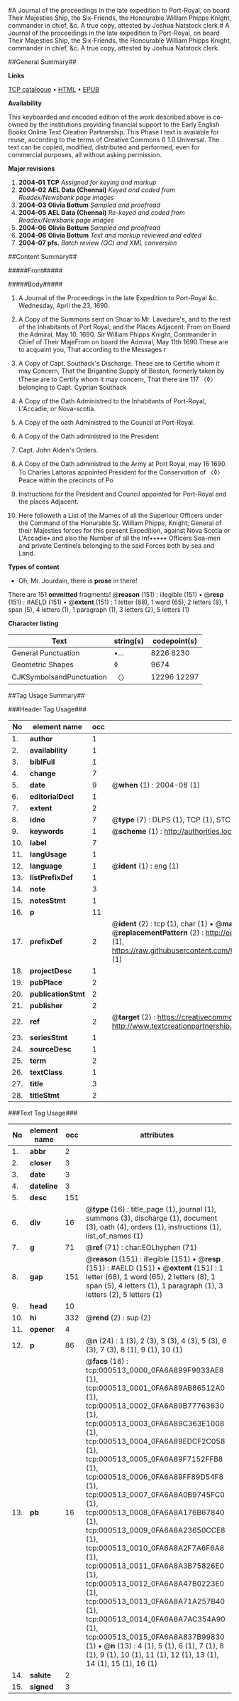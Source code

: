 #A Journal of the proceedings in the late expedition to Port-Royal, on board Their Majesties Ship, the Six-Friends, the Honourable William Phipps Knight, commander in chief, &c. A true copy, attested by Joshua Natstock clerk.#
A Journal of the proceedings in the late expedition to Port-Royal, on board Their Majesties Ship, the Six-Friends, the Honourable William Phipps Knight, commander in chief, &c. A true copy, attested by Joshua Natstock clerk.

##General Summary##

**Links**

[TCP catalogue](http://www.ota.ox.ac.uk/tcp/)  • 
[HTML](http://tei.it.ox.ac.uk/tcp/Texts-HTML/free/N00/N00414.html)  • 
[EPUB](http://tei.it.ox.ac.uk/tcp/Texts-EPUB/free/N00/N00414.epub)

**Availability**

This keyboarded and encoded edition of the
	       work described above is co-owned by the institutions
	       providing financial support to the Early English Books
	       Online Text Creation Partnership. This Phase I text is
	       available for reuse, according to the terms of Creative
	       Commons 0 1.0 Universal. The text can be copied,
	       modified, distributed and performed, even for
	       commercial purposes, all without asking permission.

**Major revisions**

1. __2004-01__ __TCP__ *Assigned for keying and markup*
1. __2004-02__ __AEL Data (Chennai)__ *Keyed and coded from Readex/Newsbank page images*
1. __2004-03__ __Olivia Bottum__ *Sampled and proofread*
1. __2004-05__ __AEL Data (Chennai)__ *Re-keyed and coded from Readex/Newsbank page images*
1. __2004-06__ __Olivia Bottum__ *Sampled and proofread*
1. __2004-06__ __Olivia Bottum__ *Text and markup reviewed and edited*
1. __2004-07__ __pfs.__ *Batch review (QC) and XML conversion*

##Content Summary##

#####Front#####

#####Body#####

1. A Journal of the Proceedings in the late Expedition to Port-Royal &c. Wednesday, April the 23, 1690.

1. A Copy of the Summons sent on Shoar to Mr. Lavedure's, and to the rest of the Inhabitants of Port Royal, and the Places Adjacent.
From on Board the Admiral, May 10. 1690.
Sir William Phipps Knight, Commander in Chief of Their MajeFrom on board the Admiral, May 11th 1690.These are to acquaint you, That according to the Messages r
1. A Copy of Capt. Southack's Discharge.
These are to Certifie whom it may Concern, That the Brigantine Supply of Boston, formerly taken by tThese are to Certify whom it may concern, That there are 117 〈◊〉 belonging to Capt. Cyprian Southack
1. A Copy of the Oath Administred to the Inhabitants of Port-Royal, L'Accadie, or Nova-scotia.

1. A Copy of the oath Administred to the Council at Port-Royal.

1. A Copy of the Oath administred to the President

1. Capt. John Alden's Orders.

1. A Copy of the Oath administred to the Army at Port Royal, may 16 1690.
To Charles Lattoras appointed President for the Conservation of 〈◊〉 Peace within the precincts of Po
1. Instructions for the President and Council appointed for Port-Royal and the places Adjacent.

1. Here followeth a List of the Mames of all the Superiour Officers under the Command of the Honurable Sr. William Phipps, Knight; General of their Majesties forces for this present Expedition, against Nova Scotia or L'Accadie• and also the Number of all the Inf••••• Officers Sea-men and private Centinels belonging to the said Forces both by sea and Land.

**Types of content**

  * Oh, Mr. Jourdain, there is **prose** in there!

There are 151 **ommitted** fragments! 
 @__reason__ (151) : illegible (151)  •  @__resp__ (151) : #AELD (151)  •  @__extent__ (151) : 1 letter (68), 1 word (65), 2 letters (8), 1 span (5), 4 letters (1), 1 paragraph (1), 3 letters (2), 5 letters (1)

**Character listing**


|Text|string(s)|codepoint(s)|
|---|---|---|
|General Punctuation|•…|8226 8230|
|Geometric Shapes|◊|9674|
|CJKSymbolsandPunctuation|〈〉|12296 12297|

##Tag Usage Summary##

###Header Tag Usage###

|No|element name|occ|attributes|
|---|---|---|---|
|1.|__author__|1||
|2.|__availability__|1||
|3.|__biblFull__|1||
|4.|__change__|7||
|5.|__date__|9| @__when__ (1) : 2004-08 (1)|
|6.|__editorialDecl__|1||
|7.|__extent__|2||
|8.|__idno__|7| @__type__ (7) : DLPS (1), TCP (1), STC (2), NOTIS (1), IMAGE-SET (1), EVANS-CITATION (1)|
|9.|__keywords__|1| @__scheme__ (1) : http://authorities.loc.gov/ (1)|
|10.|__label__|7||
|11.|__langUsage__|1||
|12.|__language__|1| @__ident__ (1) : eng (1)|
|13.|__listPrefixDef__|1||
|14.|__note__|3||
|15.|__notesStmt__|1||
|16.|__p__|11||
|17.|__prefixDef__|2| @__ident__ (2) : tcp (1), char (1)  •  @__matchPattern__ (2) : ([0-9\-]+):([0-9IVX]+) (1), (.+) (1)  •  @__replacementPattern__ (2) : http://eebo.chadwyck.com/downloadtiff?vid=$1&page=$2 (1), https://raw.githubusercontent.com/textcreationpartnership/Texts/master/tcpchars.xml#$1 (1)|
|18.|__projectDesc__|1||
|19.|__pubPlace__|2||
|20.|__publicationStmt__|2||
|21.|__publisher__|2||
|22.|__ref__|2| @__target__ (2) : https://creativecommons.org/publicdomain/zero/1.0/ (1), http://www.textcreationpartnership.org/docs/. (1)|
|23.|__seriesStmt__|1||
|24.|__sourceDesc__|1||
|25.|__term__|2||
|26.|__textClass__|1||
|27.|__title__|3||
|28.|__titleStmt__|2||


###Text Tag Usage###

|No|element name|occ|attributes|
|---|---|---|---|
|1.|__abbr__|2||
|2.|__closer__|3||
|3.|__date__|3||
|4.|__dateline__|3||
|5.|__desc__|151||
|6.|__div__|16| @__type__ (16) : title_page (1), journal (1), summons (3), discharge (1), document (3), oath (4), orders (1), instructions (1), list_of_names (1)|
|7.|__g__|71| @__ref__ (71) : char:EOLhyphen (71)|
|8.|__gap__|151| @__reason__ (151) : illegible (151)  •  @__resp__ (151) : #AELD (151)  •  @__extent__ (151) : 1 letter (68), 1 word (65), 2 letters (8), 1 span (5), 4 letters (1), 1 paragraph (1), 3 letters (2), 5 letters (1)|
|9.|__head__|10||
|10.|__hi__|332| @__rend__ (2) : sup (2)|
|11.|__opener__|4||
|12.|__p__|86| @__n__ (24) : 1 (3), 2 (3), 3 (3), 4 (3), 5 (3), 6 (3), 7 (3), 8 (1), 9 (1), 10 (1)|
|13.|__pb__|16| @__facs__ (16) : tcp:000513_0000_0FA6A899F9033AE8 (1), tcp:000513_0001_0FA6A89AB86512A0 (1), tcp:000513_0002_0FA6A89B77763630 (1), tcp:000513_0003_0FA6A89C363E1008 (1), tcp:000513_0004_0FA6A89EDCF2C058 (1), tcp:000513_0005_0FA6A89F7152FFB8 (1), tcp:000513_0006_0FA6A89FF89D54F8 (1), tcp:000513_0007_0FA6A8A0B9745FC0 (1), tcp:000513_0008_0FA6A8A176B67840 (1), tcp:000513_0009_0FA6A8A23650CCE8 (1), tcp:000513_0010_0FA6A8A2F7A6F6A8 (1), tcp:000513_0011_0FA6A8A3B75826E0 (1), tcp:000513_0012_0FA6A8A47B0223E0 (1), tcp:000513_0013_0FA6A8A71A257B40 (1), tcp:000513_0014_0FA6A8A7AC354A90 (1), tcp:000513_0015_0FA6A8A837B99830 (1)  •  @__n__ (13) : 4 (1), 5 (1), 6 (1), 7 (1), 8 (1), 9 (1), 10 (1), 11 (1), 12 (1), 13 (1), 14 (1), 15 (1), 16 (1)|
|14.|__salute__|2||
|15.|__signed__|3||
